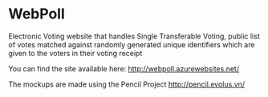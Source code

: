 WebPoll
=======

Electronic Voting website that handles Single Transferable Voting, public list of votes matched against randomly generated unique identifiers which are given to the voters in their voting receipt

You can find the site available here: http://webpoll.azurewebsites.net/

The mockups are made using the Pencil Project http://pencil.evolus.vn/
